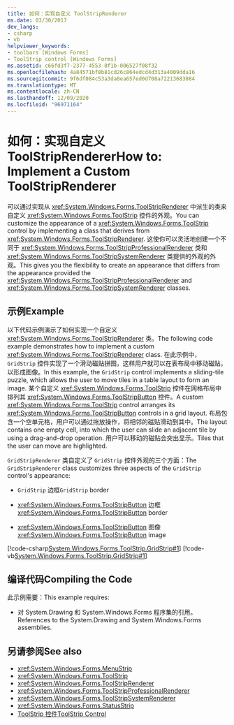 ```yaml
---
title: 如何：实现自定义 ToolStripRenderer
ms.date: 03/30/2017
dev_langs:
- csharp
- vb
helpviewer_keywords:
- toolbars [Windows Forms]
- ToolStrip control [Windows Forms]
ms.assetid: c66fd3f7-2377-4553-8f1b-006527f08f32
ms.openlocfilehash: 4a84571bf8b81cd26c864edcd4d313a4009dda16
ms.sourcegitcommit: 9f6df084c53a3da0ea657ed0d708a72213683084
ms.translationtype: MT
ms.contentlocale: zh-CN
ms.lasthandoff: 12/09/2020
ms.locfileid: "96971164"
---
```

# <a name="how-to-implement-a-custom-toolstriprenderer"></a><span data-ttu-id="d2d72-102">如何：实现自定义 ToolStripRenderer</span><span class="sxs-lookup"><span data-stu-id="d2d72-102">How to: Implement a Custom ToolStripRenderer</span></span>
<span data-ttu-id="d2d72-103">可以通过实现从 <xref:System.Windows.Forms.ToolStripRenderer> 中派生的类来自定义 <xref:System.Windows.Forms.ToolStrip> 控件的外观。</span><span class="sxs-lookup"><span data-stu-id="d2d72-103">You can customize the appearance of a <xref:System.Windows.Forms.ToolStrip> control by implementing a class that derives from <xref:System.Windows.Forms.ToolStripRenderer>.</span></span> <span data-ttu-id="d2d72-104">这使你可以灵活地创建一个不同于 <xref:System.Windows.Forms.ToolStripProfessionalRenderer> 类和 <xref:System.Windows.Forms.ToolStripSystemRenderer> 类提供的外观的外观。</span><span class="sxs-lookup"><span data-stu-id="d2d72-104">This gives you the flexibility to create an appearance that differs from the appearance provided the <xref:System.Windows.Forms.ToolStripProfessionalRenderer> and <xref:System.Windows.Forms.ToolStripSystemRenderer> classes.</span></span>  
  
## <a name="example"></a><span data-ttu-id="d2d72-105">示例</span><span class="sxs-lookup"><span data-stu-id="d2d72-105">Example</span></span>  
 <span data-ttu-id="d2d72-106">以下代码示例演示了如何实现一个自定义 <xref:System.Windows.Forms.ToolStripRenderer> 类。</span><span class="sxs-lookup"><span data-stu-id="d2d72-106">The following code example demonstrates how to implement a custom <xref:System.Windows.Forms.ToolStripRenderer> class.</span></span> <span data-ttu-id="d2d72-107">在此示例中，`GridStrip` 控件实现了一个滑动磁贴拼图，这样用户就可以在表布局中移动磁贴，以形成图像。</span><span class="sxs-lookup"><span data-stu-id="d2d72-107">In this example, the `GridStrip` control implements a sliding-tile puzzle, which allows the user to move tiles in a table layout to form an image.</span></span> <span data-ttu-id="d2d72-108">某个自定义 <xref:System.Windows.Forms.ToolStrip> 控件在网格布局中排列其 <xref:System.Windows.Forms.ToolStripButton> 控件。</span><span class="sxs-lookup"><span data-stu-id="d2d72-108">A custom <xref:System.Windows.Forms.ToolStrip> control arranges its <xref:System.Windows.Forms.ToolStripButton> controls in a grid layout.</span></span> <span data-ttu-id="d2d72-109">布局包含一个空单元格，用户可以通过拖放操作，将相邻的磁贴滑动到其中。</span><span class="sxs-lookup"><span data-stu-id="d2d72-109">The layout contains one empty cell, into which the user can slide an adjacent tile by using a drag-and-drop operation.</span></span> <span data-ttu-id="d2d72-110">用户可以移动的磁贴会突出显示。</span><span class="sxs-lookup"><span data-stu-id="d2d72-110">Tiles that the user can move are highlighted.</span></span>  
  
 <span data-ttu-id="d2d72-111">`GridStripRenderer` 类自定义了 `GridStrip` 控件外观的三个方面：</span><span class="sxs-lookup"><span data-stu-id="d2d72-111">The `GridStripRenderer` class customizes three aspects of the `GridStrip` control's appearance:</span></span>  
  
- <span data-ttu-id="d2d72-112">`GridStrip` 边框</span><span class="sxs-lookup"><span data-stu-id="d2d72-112">`GridStrip` border</span></span>  
  
- <span data-ttu-id="d2d72-113"><xref:System.Windows.Forms.ToolStripButton> 边框</span><span class="sxs-lookup"><span data-stu-id="d2d72-113"><xref:System.Windows.Forms.ToolStripButton> border</span></span>  
  
- <span data-ttu-id="d2d72-114"><xref:System.Windows.Forms.ToolStripButton> 图像</span><span class="sxs-lookup"><span data-stu-id="d2d72-114"><xref:System.Windows.Forms.ToolStripButton> image</span></span>  
  
 [!code-csharp[System.Windows.Forms.ToolStrip.GridStrip#1](~/samples/snippets/csharp/VS_Snippets_Winforms/System.Windows.Forms.ToolStrip.GridStrip/CS/GridStrip.cs#1)]
 [!code-vb[System.Windows.Forms.ToolStrip.GridStrip#1](~/samples/snippets/visualbasic/VS_Snippets_Winforms/System.Windows.Forms.ToolStrip.GridStrip/VB/GridStrip.vb#1)]  
  
## <a name="compiling-the-code"></a><span data-ttu-id="d2d72-115">编译代码</span><span class="sxs-lookup"><span data-stu-id="d2d72-115">Compiling the Code</span></span>  
 <span data-ttu-id="d2d72-116">此示例需要：</span><span class="sxs-lookup"><span data-stu-id="d2d72-116">This example requires:</span></span>  
  
- <span data-ttu-id="d2d72-117">对 System.Drawing 和 System.Windows.Forms 程序集的引用。</span><span class="sxs-lookup"><span data-stu-id="d2d72-117">References to the System.Drawing and System.Windows.Forms assemblies.</span></span>  
  
## <a name="see-also"></a><span data-ttu-id="d2d72-118">另请参阅</span><span class="sxs-lookup"><span data-stu-id="d2d72-118">See also</span></span>

- <xref:System.Windows.Forms.MenuStrip>
- <xref:System.Windows.Forms.ToolStrip>
- <xref:System.Windows.Forms.ToolStripRenderer>
- <xref:System.Windows.Forms.ToolStripProfessionalRenderer>
- <xref:System.Windows.Forms.ToolStripSystemRenderer>
- <xref:System.Windows.Forms.StatusStrip>
- [<span data-ttu-id="d2d72-119">ToolStrip 控件</span><span class="sxs-lookup"><span data-stu-id="d2d72-119">ToolStrip Control</span></span>](toolstrip-control-windows-forms.md)
